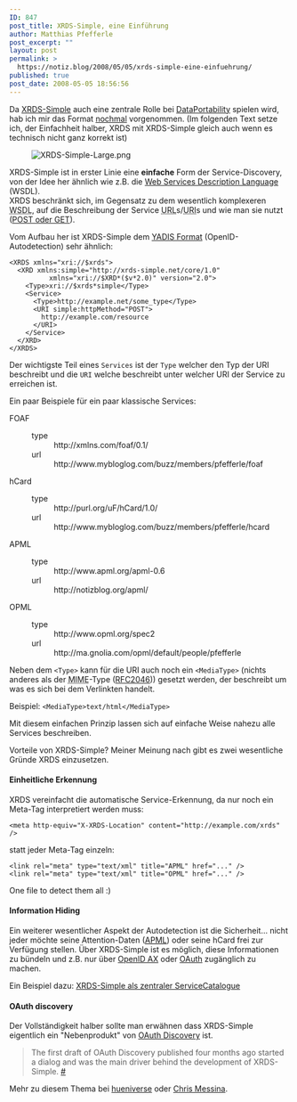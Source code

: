 ```yaml
---
ID: 847
post_title: XRDS-Simple, eine Einführung
author: Matthias Pfefferle
post_excerpt: ""
layout: post
permalink: >
  https://notiz.blog/2008/05/05/xrds-simple-eine-einfuehrung/
published: true
post_date: 2008-05-05 18:56:56
---
```

<!-- wp:paragraph -->
<p>Da <a href="http://xrds-simple.net/">XRDS-Simple</a> auch eine zentrale Rolle bei <a href="http://dataportability.org">DataPortability</a> spielen wird, hab ich mir das Format <a href="https://notiz.blog/2008/04/15/xrds-simple-und-dataportability/">nochmal</a> vorgenommen. (Im folgenden Text setze ich, der Einfachheit halber, XRDS mit XRDS-Simple gleich auch wenn es technisch nicht ganz korrekt ist)</p>
<!-- /wp:paragraph -->

<!-- wp:image {"align":"center"} -->
<div class="wp-block-image"><figure class="aligncenter"><img src="https://notiz.blog/wp-content/uploads/2008/05/xrds-simple-large.png" alt="XRDS-Simple-Large.png"/></figure></div>
<!-- /wp:image -->

<!-- wp:paragraph -->
<p>XRDS-Simple ist in erster Linie eine <strong>einfache</strong> Form der Service-Discovery, von der Idee her ähnlich wie z.B. die <a href="http://de.wikipedia.org/wiki/Web_Services_Description_Language">Web Services Description Language</a> (WSDL).<br/> XRDS beschränkt sich, im Gegensatz zu dem wesentlich komplexeren <abbr title="Web Services Description Language">WSDL</abbr>, auf die Beschreibung der Service <abbr title="Uniform Resource Locator">URL</abbr>s/<abbr title="Uniform Resource Identifier">URI</abbr>s und wie man sie nutzt (<a href="http://en.wikipedia.org/wiki/HTTP">POST oder GET</a>).</p>
<!-- /wp:paragraph -->

<!-- wp:paragraph -->
<p>Vom Aufbau her ist XRDS-Simple dem <a href="http://yadis.org/wiki/Yadis_1.0_(HTML)">YADIS Format</a> (OpenID-Autodetection) sehr ähnlich:</p>
<!-- /wp:paragraph -->

<!-- wp:code -->
<pre class="wp-block-code"><code>&lt;XRDS xmlns="xri://$xrds">
  &lt;XRD xmlns:simple="http://xrds-simple.net/core/1.0"
          xmlns="xri://$XRD*($v*2.0)" version="2.0">
    &lt;Type>xri://$xrds*simple&lt;/Type>
    &lt;Service>
      &lt;Type>http://example.net/some_type&lt;/Type>
      &lt;URI simple:httpMethod="POST">
        http://example.com/resource
      &lt;/URI>
    &lt;/Service>
  &lt;/XRD>
&lt;/XRDS></code></pre>
<!-- /wp:code -->

<!-- wp:paragraph -->
<p>Der wichtigste Teil eines <code>Services</code> ist der <code>Type</code> welcher den Typ der URI beschreibt und die <code>URI</code> welche beschreibt unter welcher URI der Service zu erreichen ist.</p>
<!-- /wp:paragraph -->

<!-- wp:paragraph -->
<p>Ein paar Beispiele für ein paar klassische Services:</p>
<!-- /wp:paragraph -->

<!-- wp:html -->
<dl>
<dt>FOAF</dt>
<dd>
<dl>
<dt>type</dt>
<dd>http://xmlns.com/foaf/0.1/</dd>
<dt>url</dt>
<dd>http://www.mybloglog.com/buzz/members/pfefferle/foaf</dd>
</dl>
</dd>
<dt>hCard</dt>
<dd>
<dl>
<dt>type</dt>
<dd>http://purl.org/uF/hCard/1.0/</dd>
<dt>url</dt>
<dd>http://www.mybloglog.com/buzz/members/pfefferle/hcard</dd>
</dl>
</dd>
<dt>APML</dt>
<dd>
<dl>
<dt>type</dt>
<dd>http://www.apml.org/apml-0.6</dd>
<dt>url</dt>
<dd>http://notizblog.org/apml/</dd>
</dl>
</dd>
<dt>OPML</dt>
<dd>
<dl>
<dt>type</dt>
<dd>http://www.opml.org/spec2</dd>
<dt>url</dt>
<dd>http://ma.gnolia.com/opml/default/people/pfefferle</dd>
</dl>
</dd>
</dl>
<!-- /wp:html -->

<!-- wp:paragraph -->
<p>Neben dem <code>&lt;Type></code> kann für die URI auch noch ein <code>&lt;MediaType></code> (nichts anderes als der <abbr title="Multipurpose Internet Mail Extensions">MIME</abbr>-Type (<a href="http://tools.ietf.org/html/rfc2046">RFC2046</a>)) gesetzt werden, der beschreibt um was es sich bei dem Verlinkten handelt. </p>
<!-- /wp:paragraph -->

<!-- wp:paragraph -->
<p>Beispiel: <code>&lt;MediaType>text/html&lt;/MediaType></code></p>
<!-- /wp:paragraph -->

<!-- wp:paragraph -->
<p>Mit diesem einfachen Prinzip lassen sich auf einfache Weise nahezu alle Services beschreiben.</p>
<!-- /wp:paragraph -->

<!-- wp:paragraph -->
<p>Vorteile von XRDS-Simple? Meiner Meinung nach gibt es zwei wesentliche Gründe XRDS einzusetzen.</p>
<!-- /wp:paragraph -->

<!-- wp:heading {"level":4} -->
<h4>Einheitliche Erkennung</h4>
<!-- /wp:heading -->

<!-- wp:paragraph -->
<p>XRDS vereinfacht die automatische Service-Erkennung, da nur noch ein Meta-Tag interpretiert werden muss:</p>
<!-- /wp:paragraph -->

<!-- wp:code -->
<pre class="wp-block-code"><code>&lt;meta http-equiv="X-XRDS-Location" content="http://example.com/xrds" /></code></pre>
<!-- /wp:code -->

<!-- wp:paragraph -->
<p>statt jeder Meta-Tag einzeln:</p>
<!-- /wp:paragraph -->

<!-- wp:code -->
<pre class="wp-block-code"><code>&lt;link rel="meta" type="text/xml" title="APML" href="..." />
&lt;link rel="meta" type="text/xml" title="OPML" href="..." /></code></pre>
<!-- /wp:code -->

<!-- wp:paragraph -->
<p>One file to detect them all :)</p>
<!-- /wp:paragraph -->

<!-- wp:heading {"level":4} -->
<h4>Information Hiding</h4>
<!-- /wp:heading -->

<!-- wp:paragraph -->
<p>Ein weiterer wesentlicher Aspekt der Autodetection ist die Sicherheit... nicht jeder möchte seine Attention-Daten (<abbr title="Attention Profiling Mark-up Language"><a href="http://www.apml.org/">APML</a></abbr>) oder seine hCard frei zur Verfügung stellen. Über XRDS-Simple ist es möglich, diese Informationen zu bündeln und z.B. nur über <a href="http://www.axschema.org/">OpenID AX</a> oder <a href="http://oauth.net/">OAuth</a> zugänglich zu machen.</p>
<!-- /wp:paragraph -->

<!-- wp:paragraph -->
<p>Ein Beispiel dazu: <a href="https://notiz.blog/2008/04/15/xrds-simple-und-dataportability/#service-catalogue">XRDS-Simple als zentraler ServiceCatalogue</a></p>
<!-- /wp:paragraph -->

<!-- wp:heading {"level":4} -->
<h4>OAuth discovery</h4>
<!-- /wp:heading -->

<!-- wp:paragraph -->
<p>Der Vollständigkeit halber sollte man erwähnen dass XRDS-Simple eigentlich ein "Nebenprodukt" von <a href="http://oauth.net/discovery/">OAuth Discovery</a> ist.</p>
<!-- /wp:paragraph -->

<!-- wp:quote -->
<blockquote class="wp-block-quote"><p>The first draft of OAuth Discovery published four months ago started a dialog and was the main driver behind the development of XRDS-Simple. <a href="http://www.hueniverse.com/hueniverse/2008/04/oauth-discovery.html">#</a></p></blockquote>
<!-- /wp:quote -->

<!-- wp:paragraph -->
<p>Mehr zu diesem Thema bei <a href="http://www.hueniverse.com/hueniverse/2008/04/oauth-discovery.html">hueniverse</a> oder <a href="http://factoryjoe.com/blog/2008/04/08/oauth-discovery-10-draft-2-released-with-support-from-magnolia-fire-eagle-and-satisfaction/">Chris Messina</a>.</p>
<!-- /wp:paragraph -->